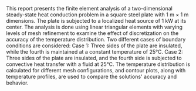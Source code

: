 This report presents the finite element analysis of a two-dimensional steady-state heat 
conduction problem in a square steel plate with 1 m × 1 m dimensions. The plate is subjected 
to a localized heat source of 1 kW at its center. The analysis is done using linear triangular 
elements with varying levels of mesh refinement to examine the effect of discretization on the 
accuracy of the temperature distribution. 
Two different cases of boundary conditions are considered: 
Case 1: Three sides of the plate are insulated, while the fourth is maintained at a constant 
temperature of 25°C. 
Case 2: Three sides of the plate are insulated, and the fourth side is subjected to convective 
heat transfer with a fluid at 25°C. 
The temperature distribution is calculated for different mesh configurations, and contour 
plots, along with temperature profiles, are used to compare the solutions' accuracy and 
behavior.
